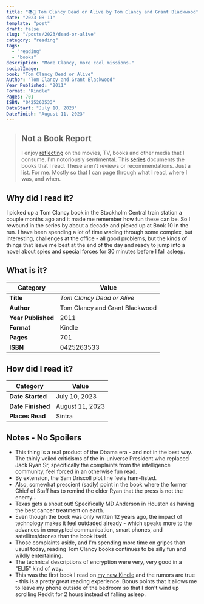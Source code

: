 ```yaml
---
title: "📚🛬 Tom Clancy Dead or Alive by Tom Clancy and Grant Blackwood"
date: "2023-08-11"
template: "post"
draft: false
slug: "/posts/2023/dead-or-alive"
category: "reading"
tags:
  - "reading"
  - "books"
description: "More Clancy, more cool missions."
socialImage:
book: "Tom Clancy Dead or Alive"
Author: "Tom Clancy and Grant Blackwood"
Year Published: "2011"
Format: "Kindle"
Pages: 701
ISBN: "0425263533"
DateStart: "July 10, 2023"
DateFinish: "August 11, 2023"
---
```


> ## Not a Book Report
> I enjoy [reflecting](https://blog.samrhea.com/posts/2019/analyze-media-habits) on the movies, TV, books and other media that I consume. I'm notoriously sentimental. This [series](https://blog.samrhea.com/category/walkthrough) documents the books that I read. These aren't reviews or recommendations. Just a list. For me. Mostly so that I can page through what I read, where I was, and when.

## Why did I read it?
I picked up a Tom Clancy book in the Stockholm Central train station a couple months ago and it made me remember how fun these can be. So I rewound in the series by about a decade and picked up at Book 10 in the run. I have been spending a lot of time wading through some complex, but interesting, challenges at the office - all good problems, but the kinds of things that leave me beat at the end of the day and ready to jump into a novel about spies and special forces for 30 minutes before I fall asleep.

## What is it?
|Category|Value|
|---|---|
|**Title**|*Tom Clancy Dead or Alive*|
|**Author**|Tom Clancy and Grant Blackwood|
|**Year Published**|2011|
|**Format**|Kindle|
|**Pages**|701|
|**ISBN**|0425263533|

## How did I read it?
|Category|Value|
|---|---|
|**Date Started**|July 10, 2023|
|**Date Finished**|August 11, 2023|
|**Places Read**|Sintra|

## Notes - No Spoilers
* This thing is a real product of the Obama era - and not in the best way. The thinly veiled criticisms of the in-universe President who replaced Jack Ryan Sr, specifically the complaints from the intelligence community, feel forced in an otherwise fun read.
* By extension, the Sam Driscoll plot line feels ham-fisted.
* Also, somewhat prescient (sadly) point in the book where the former Chief of Staff has to remind the elder Ryan that the press is not the enemy...
* Texas gets a shout out! Specifically MD Anderson in Houston as having the best cancer treatment on earth.
* Even though the book was only written 12 years ago, the impact of technology makes it feel outdaded already - which speaks more to the advances in encrypted communication, smart phones, and satellites/drones than the book itself.
* Those complaints aside, and I'm spending more time on gripes than usual today, reading Tom Clancy books continues to be silly fun and wildly entertaining.
* The technical descriptions of encryption were very, very good in a "ELI5" kind of way.
* This was the first book I read on [my new Kindle](https://blog.samrhea.com/posts/2023/kindle) and the rumors are true - this is a pretty great reading experience. Bonus points that it allows me to leave my phone outside of the bedroom so that I don't wind up scrolling Reddit for 2 hours instead of falling asleep.